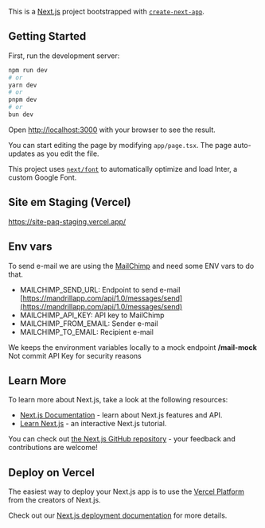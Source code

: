 This is a [Next.js](https://nextjs.org/) project bootstrapped with [`create-next-app`](https://github.com/vercel/next.js/tree/canary/packages/create-next-app).

## Getting Started

First, run the development server:

```bash
npm run dev
# or
yarn dev
# or
pnpm dev
# or
bun dev
```

Open [http://localhost:3000](http://localhost:3000) with your browser to see the result.

You can start editing the page by modifying `app/page.tsx`. The page auto-updates as you edit the file.

This project uses [`next/font`](https://nextjs.org/docs/basic-features/font-optimization) to automatically optimize and load Inter, a custom Google Font.

## Site em Staging (Vercel)

https://site-paq-staging.vercel.app/

## Env vars

To send e-mail we are using the [MailChimp](https://mailchimp.com/developer/transactional/guides/send-first-email/) and need some ENV vars to do that.

- MAILCHIMP_SEND_URL: Endpoint to send e-mail [https://mandrillapp.com/api/1.0/messages/send](https://mandrillapp.com/api/1.0/messages/send)
- MAILCHIMP_API_KEY: API key to MailChimp
- MAILCHIMP_FROM_EMAIL: Sender e-mail
- MAILCHIMP_TO_EMAIL: Recipient e-mail

We keeps the environment variables locally to a mock endpoint **/mail-mock**
Not commit API Key for security reasons

## Learn More

To learn more about Next.js, take a look at the following resources:

- [Next.js Documentation](https://nextjs.org/docs) - learn about Next.js features and API.
- [Learn Next.js](https://nextjs.org/learn) - an interactive Next.js tutorial.

You can check out [the Next.js GitHub repository](https://github.com/vercel/next.js/) - your feedback and contributions are welcome!

## Deploy on Vercel

The easiest way to deploy your Next.js app is to use the [Vercel Platform](https://vercel.com/new?utm_medium=default-template&filter=next.js&utm_source=create-next-app&utm_campaign=create-next-app-readme) from the creators of Next.js.

Check out our [Next.js deployment documentation](https://nextjs.org/docs/deployment) for more details.
